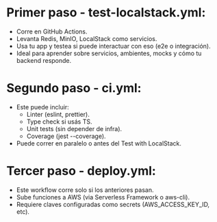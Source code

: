# Primer paso - test-localstack.yml:

- Corre en GitHub Actions.
- Levanta Redis, MinIO, LocalStack como servicios.
- Usa tu app y testea si puede interactuar con eso (e2e o integración).
- Ideal para aprender sobre servicios, ambientes, mocks y cómo tu backend responde.

# Segundo paso - ci.yml:

- Este puede incluir:
  - Linter (eslint, prettier).
  - Type check si usás TS.
  - Unit tests (sin depender de infra).
  - Coverage (jest --coverage).
- Puede correr en paralelo o antes del Test with LocalStack.

# Tercer paso - deploy.yml:

- Este workflow corre solo si los anteriores pasan.
- Sube funciones a AWS (via Serverless Framework o aws-cli).
- Requiere claves configuradas como secrets (AWS_ACCESS_KEY_ID, etc).
